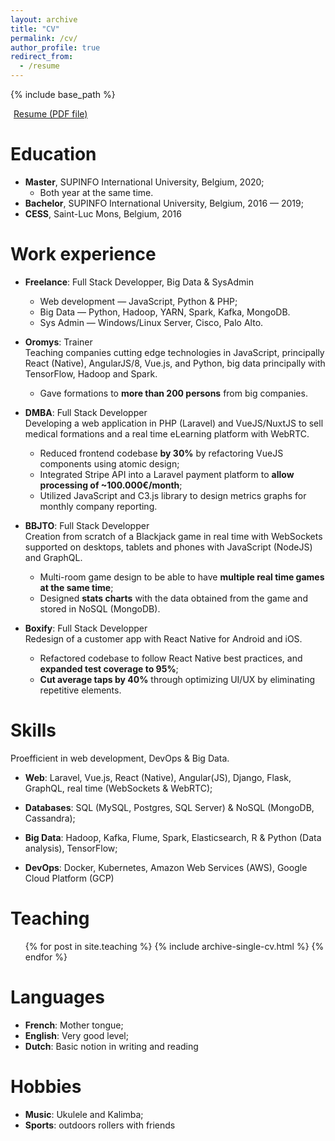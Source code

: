```yaml
---
layout: archive
title: "CV"
permalink: /cv/
author_profile: true
redirect_from:
  - /resume
---
```


{% include base_path %}

<a href="/files/resume.pdf"><i class="fa fa-paperclip"></i><span style="padding-left: 5px;">Resume (PDF file)</span></a>

Education
======

* **Master**, SUPINFO International University, Belgium, 2020;
  * Both year at the same time.
* **Bachelor**, SUPINFO International University, Belgium, 2016 — 2019;
* **CESS**, Saint-Luc Mons, Belgium, 2016


Work experience
======
* **Freelance**: Full Stack Developper, Big Data & SysAdmin
  * Web development — JavaScript, Python & PHP;
  * Big Data — Python, Hadoop, YARN, Spark, Kafka, MongoDB.
  * Sys Admin — Windows/Linux Server, Cisco, Palo Alto.

* **Oromys**: Trainer  
  Teaching companies cutting edge technologies in JavaScript, principally React (Native), AngularJS/8, Vue.js, and Python, big data principally with TensorFlow, Hadoop and Spark.
  * Gave formations to **more than 200 persons** from big companies.

* **DMBA**: Full Stack Developper  
  Developing a web application in PHP (Laravel) and VueJS/NuxtJS to sell medical formations and a real time eLearning platform with WebRTC.
  * Reduced frontend codebase **by 30%** by refactoring VueJS components using atomic design;
  * Integrated Stripe API into a Laravel payment platform to **allow processing of ~100.000€/month**;
  * Utilized JavaScript and C3.js library to design metrics graphs for monthly company reporting.

* **BBJTO**: Full Stack Developper  
  Creation from scratch of a Blackjack game in real time with WebSockets supported on desktops, tablets and phones with JavaScript (NodeJS) and GraphQL.
  * Multi-room game design to be able to have **multiple real time games at the same time**;
  * Designed **stats charts** with the data obtained from the game and stored in NoSQL (MongoDB).

* **Boxify**: Full Stack Developper  
  Redesign of a customer app with React Native for Android and iOS.
  * Refactored codebase to follow React Native best practices, and **expanded test coverage to 95%**;
  * **Cut average taps by 40%** through optimizing UI/UX by eliminating repetitive elements.


Skills
======
Proefficient in web development, DevOps & Big Data.

* **Web**: Laravel, Vue.js, React (Native), Angular(JS), Django, Flask, GraphQL, real time (WebSockets & WebRTC);

* **Databases**: SQL (MySQL, Postgres, SQL Server) & NoSQL (MongoDB, Cassandra);

* **Big Data**: Hadoop, Kafka, Flume, Spark, Elasticsearch, R & Python (Data analysis), TensorFlow;

* **DevOps**: Docker, Kubernetes, Amazon Web Services (AWS), Google Cloud Platform (GCP)


Teaching
======
  <ul>{% for post in site.teaching %}
    {% include archive-single-cv.html %}
  {% endfor %}</ul>


Languages
======

* **French**: Mother tongue;
* **English**: Very good level;
* **Dutch**: Basic notion in writing and reading


Hobbies
======

* **Music**: Ukulele and Kalimba;
* **Sports**: outdoors rollers with friends